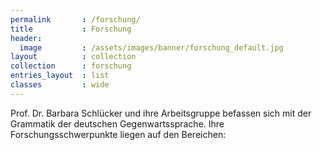 ```yaml
---
permalink       : /forschung/
title           : Forschung
header:
  image         : /assets/images/banner/forschung_default.jpg
layout          : collection
collection      : forschung
entries_layout  : list
classes         : wide
---
```

Prof. Dr. Barbara Schlücker und ihre Arbeitsgruppe befassen sich mit der Grammatik der deutschen Gegenwartssprache. Ihre Forschungsschwerpunkte liegen auf den Bereichen: